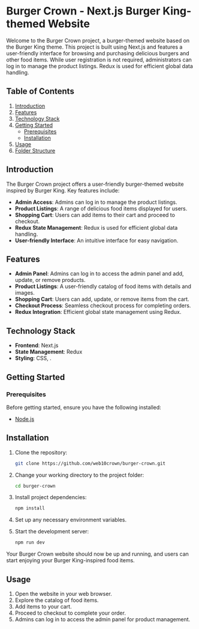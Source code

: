 # Burger Crown - Next.js Burger King-themed Website

Welcome to the Burger Crown project, a burger-themed website based on the Burger King theme. This project is built using Next.js and features a user-friendly interface for browsing and purchasing delicious burgers and other food items. While user registration is not required, administrators can log in to manage the product listings. Redux is used for efficient global data handling.

## Table of Contents

1. [Introduction](#introduction)
2. [Features](#features)
3. [Technology Stack](#technology-stack)
4. [Getting Started](#getting-started)
   - [Prerequisites](#prerequisites)
   - [Installation](#installation)
5. [Usage](#usage)
6. [Folder Structure](#folder-structure)


## Introduction

The Burger Crown project offers a user-friendly burger-themed website inspired by Burger King. Key features include:

- **Admin Access**: Admins can log in to manage the product listings.
- **Product Listings**: A range of delicious food items displayed for users.
- **Shopping Cart**: Users can add items to their cart and proceed to checkout.
- **Redux State Management**: Redux is used for efficient global data handling.
- **User-friendly Interface**: An intuitive interface for easy navigation.

## Features

- **Admin Panel**: Admins can log in to access the admin panel and add, update, or remove products.
- **Product Listings**: A user-friendly catalog of food items with details and images.
- **Shopping Cart**: Users can add, update, or remove items from the cart.
- **Checkout Process**: Seamless checkout process for completing orders.
- **Redux Integration**: Efficient global state management using Redux.

## Technology Stack

- **Frontend**: Next.js
- **State Management**: Redux
- **Styling**:  CSS, .

## Getting Started

### Prerequisites

Before getting started, ensure you have the following installed:

- [Node.js](https://nodejs.org/)


## **Installation**

1. Clone the repository:

   ```bash
   git clone https://github.com/web10crown/burger-crown.git
   ```

2. Change your working directory to the project folder:

   ```bash
   cd burger-crown
   ```

3. Install project dependencies:

   ```bash
   npm install
   ```

4. Set up any necessary environment variables.

5. Start the development server:

   ```bash
   npm run dev
   ```

Your Burger Crown website should now be up and running, and users can start enjoying your Burger King-inspired food items.

## **Usage**

1. Open the website in your web browser.
2. Explore the catalog of food items.
3. Add items to your cart.
4. Proceed to checkout to complete your order.
5. Admins can log in to access the admin panel for product management.


   
